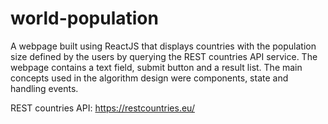 # world-population
A webpage built using ReactJS that displays countries with the population size defined by the users by querying the REST countries API service. 
The webpage contains a text field, submit button and a result list. The main concepts used in the algorithm design were components, state and handling events. 

REST countries API: https://restcountries.eu/
